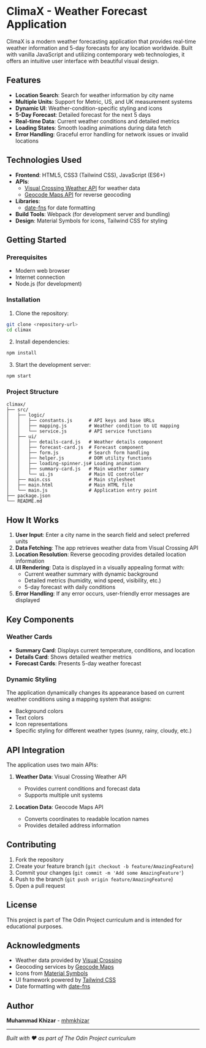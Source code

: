 # ClimaX - Weather Forecast Application

ClimaX is a modern weather forecasting application that provides real-time weather information and 5-day forecasts for any location worldwide. Built with vanilla JavaScript and utilizing contemporary web technologies, it offers an intuitive user interface with beautiful visual design.

## Features

- **Location Search**: Search for weather information by city name
- **Multiple Units**: Support for Metric, US, and UK measurement systems
- **Dynamic UI**: Weather-condition-specific styling and icons
- **5-Day Forecast**: Detailed forecast for the next 5 days
- **Real-time Data**: Current weather conditions and detailed metrics
- **Loading States**: Smooth loading animations during data fetch
- **Error Handling**: Graceful error handling for network issues or invalid locations

## Technologies Used

- **Frontend**: HTML5, CSS3 (Tailwind CSS), JavaScript (ES6+)
- **APIs**:
  - [Visual Crossing Weather API](https://www.visualcrossing.com/weather-api) for weather data
  - [Geocode Maps API](https://geocode.maps.co/) for reverse geocoding
- **Libraries**:
  - [date-fns](https://date-fns.org/) for date formatting
- **Build Tools**: Webpack (for development server and bundling)
- **Design**: Material Symbols for icons, Tailwind CSS for styling

## Getting Started

### Prerequisites

- Modern web browser
- Internet connection
- Node.js (for development)

### Installation

1. Clone the repository:

```bash
git clone <repository-url>
cd climax
```

2. Install dependencies:

```bash
npm install
```

3. Start the development server:

```bash
npm start
```

### Project Structure

```
climax/
├── src/
│   ├── logic/
│   │   ├── constants.js      # API keys and base URLs
│   │   ├── mapping.js        # Weather condition to UI mapping
│   │   └── service.js        # API service functions
│   ├── ui/
│   │   ├── details-card.js   # Weather details component
│   │   ├── forecast-card.js  # Forecast component
│   │   ├── form.js           # Search form handling
│   │   ├── helper.js         # DOM utility functions
│   │   ├── loading-spinner.js# Loading animation
│   │   ├── summary-card.js   # Main weather summary
│   │   └── ui.js             # Main UI controller
│   ├── main.css              # Main stylesheet
│   ├── main.html             # Main HTML file
│   └── main.js               # Application entry point
├── package.json
└── README.md
```

## How It Works

1. **User Input**: Enter a city name in the search field and select preferred units
2. **Data Fetching**: The app retrieves weather data from Visual Crossing API
3. **Location Resolution**: Reverse geocoding provides detailed location information
4. **UI Rendering**: Data is displayed in a visually appealing format with:
   - Current weather summary with dynamic background
   - Detailed metrics (humidity, wind speed, visibility, etc.)
   - 5-day forecast with daily conditions
5. **Error Handling**: If any error occurs, user-friendly error messages are displayed

## Key Components

### Weather Cards

- **Summary Card**: Displays current temperature, conditions, and location
- **Details Card**: Shows detailed weather metrics
- **Forecast Cards**: Presents 5-day weather forecast

### Dynamic Styling

The application dynamically changes its appearance based on current weather conditions using a mapping system that assigns:

- Background colors
- Text colors
- Icon representations
- Specific styling for different weather types (sunny, rainy, cloudy, etc.)

## API Integration

The application uses two main APIs:

1. **Weather Data**: Visual Crossing Weather API
   - Provides current conditions and forecast data
   - Supports multiple unit systems

2. **Location Data**: Geocode Maps API
   - Converts coordinates to readable location names
   - Provides detailed address information

## Contributing

1. Fork the repository
2. Create your feature branch (`git checkout -b feature/AmazingFeature`)
3. Commit your changes (`git commit -m 'Add some AmazingFeature'`)
4. Push to the branch (`git push origin feature/AmazingFeature`)
5. Open a pull request

## License

This project is part of The Odin Project curriculum and is intended for educational purposes.

## Acknowledgments

- Weather data provided by [Visual Crossing](https://www.visualcrossing.com/)
- Geocoding services by [Geocode Maps](https://geocode.maps.co/)
- Icons from [Material Symbols](https://fonts.google.com/icons)
- UI framework powered by [Tailwind CSS](https://tailwindcss.com/)
- Date formatting with [date-fns](https://date-fns.org/)

## Author

**Muhammad Khizar** - [mhmkhizar](https://github.com/mhmkhizar)

---

_Built with ❤️ as part of The Odin Project curriculum_
